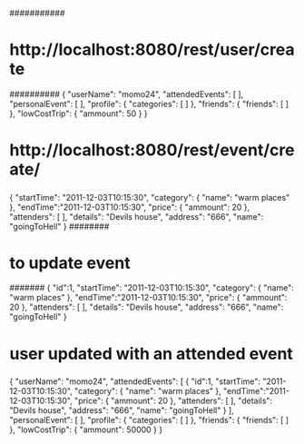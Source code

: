 ###########
# http://localhost:8080/rest/user/create
##########
{
	"userName": "momo24",
	"attendedEvents":
	[
	],
	"personalEvent":
	[
	],
	"profile":
	{
	    "categories":
	    [
	    ]
	},
	"friends":
	{
	    "friends":
	    [
	    ]
	},
	"lowCostTrip":
	{
	    "ammount": 50
	}
}
######
# http://localhost:8080/rest/event/create/
#####
{
    "startTime":
    "2011-12-03T10:15:30",
    "category":
    {
        "name": "warm places"
    },
    "endTime":"2011-12-03T10:15:30",
    "price":
    {
        "ammount": 20
    },
            "attenders":
    [
    ],
    "details": "Devils house",
    "address": "666",
    "name": "goingToHell"
}
########
# to update event
#######
{
	"id":1,
    "startTime":
    "2011-12-03T10:15:30",
    "category":
    {
        "name": "warm places"
    },
    "endTime":"2011-12-03T10:15:30",
    "price":
    {
        "ammount": 20
    },
            "attenders":
    [
    ],
    "details": "Devils house",
    "address": "666",
    "name": "goingToHell"
}
#####
# user updated with an attended event
#####
{
	"userName": "momo24",
	"attendedEvents":
	[
	{
	"id":1,
    "startTime":
    "2011-12-03T10:15:30",
    "category":
    {
        "name": "warm places"
    },
    "endTime":"2011-12-03T10:15:30",
    "price":
    {
        "ammount": 20
    },
            "attenders":
    [
    ],
    "details": "Devils house",
    "address": "666",
    "name": "goingToHell"
	}
	],
	"personalEvent":
	[
	],
	"profile":
	{
	    "categories":
	    [
	    ]
	},
	"friends":
	{
	    "friends":
	    [
	    ]
	},
	"lowCostTrip":
	{
	    "ammount": 50000
	}
}
